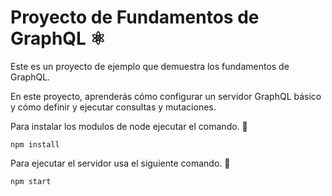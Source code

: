# Proyecto de Fundamentos de GraphQL ⚛️

Este es un proyecto de ejemplo que demuestra los fundamentos de GraphQL. 

En este proyecto, aprenderás cómo configurar un servidor GraphQL básico y cómo definir y ejecutar consultas y mutaciones.

Para instalar los modulos de node ejecutar el comando. 🚨

```
npm install
```

Para ejecutar el servidor usa el siguiente comando. 🚨

```
npm start
```
